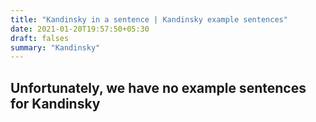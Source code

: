 ```yaml
---
title: "Kandinsky in a sentence | Kandinsky example sentences"
date: 2021-01-20T19:57:50+05:30
draft: falses
summary: "Kandinsky"
---
```

## Unfortunately, we have no example sentences for Kandinsky                 
